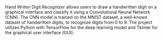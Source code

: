 Hand Writen Digit Recognizer allows users to draw a handwritten digit on a graphical interface and classify it using a Convolutional Neural Network (CNN). The CNN model is trained on the MNIST dataset, a well-known dataset of handwritten digits, to recognize digits from 0 to 9. The project utilizes Python with TensorFlow for the deep learning model and Tkinter for the graphical user interface (GUI).
